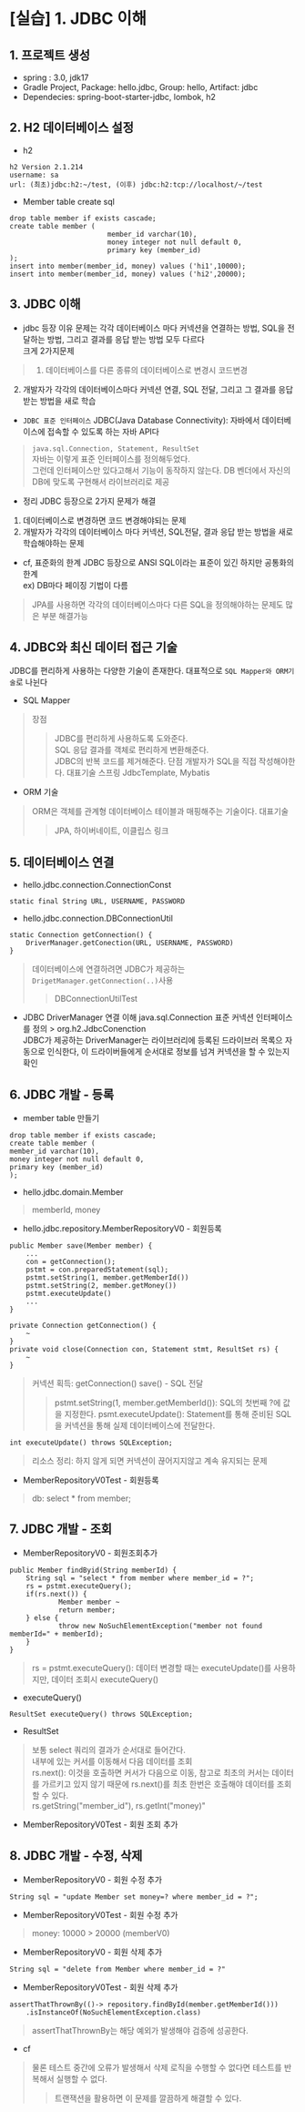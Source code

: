 # [실습] 1. JDBC 이해
## 1. 프로젝트 생성
- spring : 3.0, jdk17
- Gradle Project, Package: hello.jdbc, Group: hello, Artifact: jdbc
- Dependecies: spring-boot-starter-jdbc, lombok, h2

## 2. H2 데이터베이스 설정
- h2
```
h2 Version 2.1.214
username: sa
url: (최초)jdbc:h2:~/test, (이후) jdbc:h2:tcp://localhost/~/test
```
- Member table create sql
```
drop table member if exists cascade;
create table member (
                        member_id varchar(10),
                        money integer not null default 0,
                        primary key (member_id)
);
insert into member(member_id, money) values ('hi1',10000);
insert into member(member_id, money) values ('hi2',20000);
```

## 3. JDBC 이해
- jdbc 등장 이유
문제는 각각 데이터베이스 마다 커넥션을 연결하는 방법, SQL을 전달하는 방법, 그리고 결과를 응답 받는 방법 모두 다르다  
크게 2가지문제
> 1) 데이터베이스를 다른 종류의 데이터베이스로 변경시 코드변경  
2) 개발자가 각각의 데이터베이스마다 커넥션 연결, SQL 전달, 그리고 그 결과를 응답받는 방법을 새로 학습
- `JDBC 표준 인터페이스`
JDBC(Java Database Connectivity): 자바에서 데이터베이스에 접속할 수 있도록 하는 자바 API다
> `java.sql.Connection, Statement, ResultSet`  
자바는 이렇게 표준 인터페이스를 정의해두었다.  
그런데 인터페이스만 있다고해서 기능이 동작하지 않는다. DB 벤더에서 자신의 DB에 맞도록 구현해서 라이브러리로 제공
- 정리
JDBC 등장으로 2가지 문제가 해결  
1. 데이터베이스로 변경하면 코드 변경해야되는 문제
2. 개발자가 각각의 데이터베이스 마다 커넥션, SQL전달, 결과 응답 받는 방법을 새로 학습해야하는 문제
- cf, 표준화의 한계
JDBC 등장으로 ANSI SQL이라는 표준이 있긴 하지만 공통화의 한계  
ex) DB마다 페이징 기법이 다름  
> JPA를 사용하면 각각의 데이터베이스마다 다른 SQL을 정의해야하는 문제도 많은 부분 해결가능

## 4. JDBC와 최신 데이터 접근 기술
JDBC를 편리하게 사용하는 다양한 기술이 존재한다. 대표적으로 `SQL Mapper와 ORM기술`로 나뉜다
- SQL Mapper
> 장점
>> JDBC를 편리하게 사용하도록 도와준다.  
SQL 응답 결과를 객체로 편리하게 변환해준다.  
JDBC의 반복 코드를 제거해준다.
> 단점
>> 개발자가 SQL을 직접 작성해야한다.
> 대표기술
>> 스프링 JdbcTemplate, Mybatis
- ORM 기술
> ORM은 객체를 관계형 데이터베이스 테이블과 매핑해주는 기술이다.
> 대표기술
>> JPA, 하이버네이트, 이클립스 링크

## 5. 데이터베이스 연결
- hello.jdbc.connection.ConnectionConst
```
static final String URL, USERNAME, PASSWORD
```
- hello.jdbc.connection.DBConnectionUtil
```
static Connection getConnection() {
    DriverManager.getConection(URL, USERNAME, PASSWORD)
}
```
> 데이터베이스에 연결하려면 JDBC가 제공하는 `DrigetManager.getConnection(..)`사용
>> DBConnectionUtilTest
- JDBC DriverManager 연결 이해
java.sql.Connection 표준 커넥션 인터페이스를 정의 > org.h2.JdbcConenction  
JDBC가 제공하는 DriverManager는 라이브러리에 등록된 드라이브러 목록으 자동으로 인식한다, 이 드라이버들에게 순서대로 정보를 넘겨 커넥션을 할 수 있는지 확인

## 6. JDBC 개발 - 등록
- member table 만들기
```
drop table member if exists cascade;
create table member (
member_id varchar(10),
money integer not null default 0,
primary key (member_id)
);
```
- hello.jdbc.domain.Member
> memberId, money
- hello.jdbc.repository.MemberRepositoryV0 - 회원등록
```
public Member save(Member member) {
    ...
    con = getConnection();
    pstmt = con.preparedStatement(sql);
    pstmt.setString(1, member.getMemberId())
    pstmt.setString(2, member.getMoney())
    pstmt.executeUpdate()
    ...
}

private Connection getConnection() {
    ~
}
private void close(Connection con, Statement stmt, ResultSet rs) {
    ~
}
```
> 커넥션 획득: getConnection()
> save() - SQL 전달
>> pstmt.setString(1, member.getMemberId()): SQL의 첫번째 ?에 값을 지정한다.
> psmt.executeUpdate(): Statement를 통해 준비된 SQL을 커넥션을 통해 실제 데이터베이스에 전달한다.
```
int executeUpdate() throws SQLException;
```
> 리소스 정리: 하지 않게 되면 커넥션이 끊어지지않고 계속 유지되는 문제
- MemberRepositoryV0Test - 회원등록
> db: select * from member;

## 7. JDBC 개발 - 조회
- MemberRepositoryV0 - 회원조회추가
```
public Member findByid(String memberId) {
	String sql = "select * from member where member_id = ?";
	rs = pstmt.executeQuery();
	if(rs.next()) {
			Member member ~
			return member;
	} else {
			throw new NoSuchElementException("member not found memberId=" + memberId);
	}
}
```
> rs = pstmt.executeQuery(): 데이터 변경할 때는 executeUpdate()를 사용하지만, 데이터 조회시 executeQuery()
- executeQuery()
```
ResultSet executeQuery() throws SQLException;
```
- ResultSet
> 보통 select 쿼리의 결과가 순서대로 들어간다.  
내부에 있는 커서를 이동해서 다음 데이터를 조회  
rs.next(): 이것을 호출하면 커서가 다음으로 이동, 참고로 최초의 커서는 데이터를 가르키고 있지 않기 때문에 rs.next()를 최초 한번은 호출해야 데이터를 조회할 수 있다.  
rs.getString("member_id"), rs.getInt("money)"
- MemberRepositoryV0Test - 회원 조회 추가

## 8. JDBC 개발 - 수정, 삭제
- MemberRepositoryV0 - 회원 수정 추가
```
String sql = "update Member set money=? where member_id = ?";
```
- MemberRepositoryV0Test - 회원 수정 추가
> money: 10000 > 20000 (memberV0)
- MemberRepositoryV0 - 회원 삭제 추가
```
String sql = "delete from Member where member_id = ?"
```
- MemberRepositoryV0Test - 회원 삭제 추가
```
assertThatThrownBy(()-> repository.findById(member.getMemberId()))
	.isInstanceOf(NoSuchElementException.class)
```
> assertThatThrownBy는 해당 예외가 발생해야 검증에 성공한다.
- cf
> 물론 테스트 중간에 오류가 발생해서 삭제 로직을 수행할 수 없다면 테스트를 반복해서 실행할 수 없다.
>> 트랜잭션을 활용하면 이 문제를 깔끔하게 해결할 수 있다.